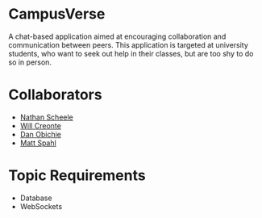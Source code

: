 # CampusVerse
A chat-based application aimed at encouraging collaboration and communication between peers.
This application is targeted at university students, who want to seek out help in their classes, but are too shy to do so in person.

# Collaborators
- [Nathan Scheele](team/NathanScheele.md)
- [Will Creonte](team/WillCreonte.md)
- [Dan Obichie](team/DanObichie.md)
- [Matt Spahl](team/MATTHEW_SPAHL.md)
# Topic Requirements
- Database
- WebSockets

